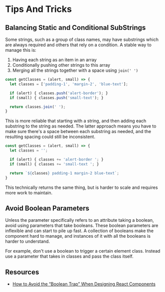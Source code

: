 # Tips And Tricks

## Balancing Static and Conditional SubStrings

Some strings, such as a group of class names, may have substrings which are always required and others that rely on a condition. A stable way to manage this is:

1. Having each string as an item in an array
2. Conditionally pushing other strings to this array
3. Merging all the strings together with a space using `join(' ')`

```javascript
const getClasses = (alert, small) => {
  let classes = ['padding-1', 'margin-2', 'blue-text'];

  if (alert) { classes.push('alert-border'); }
  if (small) { classes.push('small-text'); }

  return classes.join(' ');
}
```

This is more reliable that starting with a string, and then adding each substring to the string as needed. The latter approach means you have to make sure there's a space between each substring as needed, and the resulting spacing could still be inconsistent.

```javascript
const getClasses = (alert, small) => {
  let classes = '';

  if (alert) { classes += 'alert-border '; }
  if (small) { classes += 'small-text '; }

  return `${classes} padding-1 margin-2 blue-text`;
}
```

This technically returns the same thing, but is harder to scale and requires more work to maintain.

## Avoid Boolean Parameters

Unless the parameter specifically refers to an attribute taking a boolean, avoid using parameters that take booleans. These boolean parameters are inflexible and can start to pile up fast. A collection of booleans make the component hard to manage, and instances of it with all the booleans is harder to understand.

For example, don't use a boolean to trigger a certain element class. Instead use a parameter that takes in classes and pass the class itself.

## Resources

* [How to Avoid the “Boolean Trap” When Designing React Components](https://spicefactory.co/blog/2019/03/26/how-to-avoid-the-boolean-trap-when-designing-react-components/)
